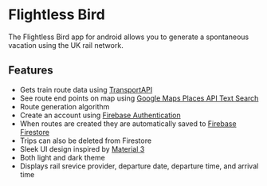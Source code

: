 # Flightless Bird
The Flightless Bird app for android allows you to generate a spontaneous vacation using the UK rail network.
## Features
* Gets train route data using [TransportAPI](https://developer.transportapi.com)
* See route end points on map using [Google Maps Places API Text Search](https://developers.google.com/maps/documentation/places/web-service/search-text)
* Route generation algorithm
* Create an account using [Firebase Authentication](https://firebase.google.com/docs/auth)
* When routes are created they are automatically saved to [Firebase Firestore](https://firebase.google.com/docs/firestore)
* Trips can also be deleted from Firestore
* Sleek UI design inspired by [Material 3](https://m3.material.io)
* Both light and dark theme
* Displays rail srevice provider, departure date, departure time, and arrival time

